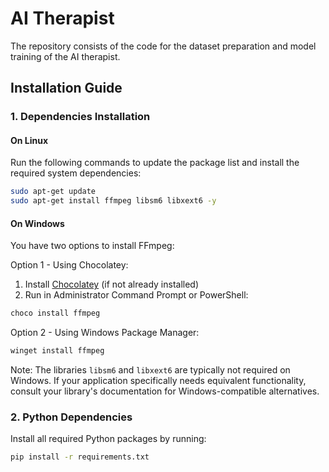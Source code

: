 # AI Therapist

The repository consists of the code for the dataset preparation and model training of the AI therapist.

## Installation Guide

### 1. Dependencies Installation

#### On Linux
Run the following commands to update the package list and install the required system dependencies:
```bash
sudo apt-get update
sudo apt-get install ffmpeg libsm6 libxext6 -y
```

#### On Windows
You have two options to install FFmpeg:

Option 1 - Using Chocolatey:
1. Install [Chocolatey](https://chocolatey.org/install) (if not already installed)
2. Run in Administrator Command Prompt or PowerShell:
```powershell
choco install ffmpeg
```

Option 2 - Using Windows Package Manager:
```bash
winget install ffmpeg
```

Note: The libraries `libsm6` and `libxext6` are typically not required on Windows. If your application specifically needs equivalent functionality, consult your library's documentation for Windows-compatible alternatives.

### 2. Python Dependencies
Install all required Python packages by running:
```bash
pip install -r requirements.txt
```